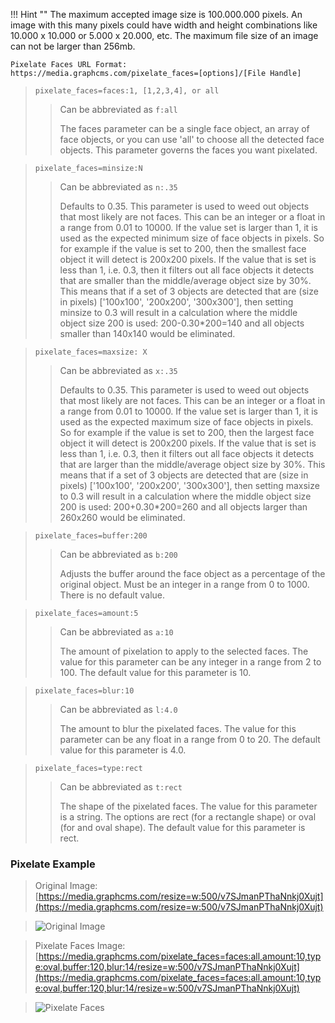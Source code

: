 !!! Hint ""
    The maximum accepted image size is 100.000.000 pixels. An image with this many pixels could have width and height combinations like 10.000 x 10.000 or 5.000 x 20.000, etc. The maximum file size of an image can not be larger than 256mb.

```
Pixelate Faces URL Format:
https://media.graphcms.com/pixelate_faces=[options]/[File Handle]
```
<!-- -->
> `pixelate_faces=faces:1, [1,2,3,4], or all`
> 
> > Can be abbreviated as `f:all`
> > 
> > The faces parameter can be a single face object, an array of face objects, or you can use 'all' to choose all the detected face objects. This parameter governs the faces you want pixelated.

<!-- -->
> `pixelate_faces=minsize:N`
> 
> > Can be abbreviated as `n:.35`
> > 
> > Defaults to 0.35. This parameter is used to weed out objects that most likely are not faces. This can be an integer or a float in a range from 0.01 to 10000. If the value set is larger than 1, it is used as the expected minimum size of face objects in pixels. So for example if the value is set to 200, then the smallest face object it will detect is 200x200 pixels. If the value that is set is less than 1, i.e. 0.3, then it filters out all face objects it detects that are smaller than the middle/average object size by 30%. This means that if a set of 3 objects are detected that are (size in pixels) ['100x100', '200x200', '300x300'], then setting minsize to 0.3 will result in a calculation where the middle object size 200 is used: 200-0.30*200=140 and all objects smaller than 140x140 would be eliminated.

<!-- -->
> `pixelate_faces=maxsize: X`
> 
> > Can be abbreviated as `x:.35`
> > 
> > Defaults to 0.35. This parameter is used to weed out objects that most likely are not faces. This can be an integer or a float in a range from 0.01 to 10000. If the value set is larger than 1, it is used as the expected maximum size of face objects in pixels. So for example if the value is set to 200, then the largest face object it will detect is 200x200 pixels. If the value that is set is less than 1, i.e. 0.3, then it filters out all face objects it detects that are larger than the middle/average object size by 30%. This means that if a set of 3 objects are detected that are (size in pixels) ['100x100', '200x200', '300x300'], then setting maxsize to 0.3 will result in a calculation where the middle object size 200 is used: 200+0.30*200=260 and all objects larger than 260x260 would be eliminated.

<!-- -->
> `pixelate_faces=buffer:200`
> 
> > Can be abbreviated as `b:200`
> > 
> > Adjusts the buffer around the face object as a percentage of the original object. Must be an integer in a range from 0 to 1000. There is no default value.

<!-- -->
> `pixelate_faces=amount:5`
> 
> > Can be abbreviated as `a:10`
> > 
> > The amount of pixelation to apply to the selected faces. The value for this parameter can be any integer in a range from 2 to 100. The default value for this parameter is 10.

<!-- -->
> `pixelate_faces=blur:10`
> 
> > Can be abbreviated as `l:4.0`
> > 
> > The amount to blur the pixelated faces. The value for this parameter can be any float in a range from 0 to 20. The default value for this parameter is 4.0.

<!-- -->
> `pixelate_faces=type:rect`
> 
> > Can be abbreviated as `t:rect`
> > 
> > The shape of the pixelated faces. The value for this parameter is a string. The options are rect (for a rectangle shape) or oval (for and oval shape). The default value for this parameter is rect.


### Pixelate Example

>Original Image: [https://media.graphcms.com/resize=w:500/v7SJmanPThaNnkj0Xujt](https://media.graphcms.com/resize=w:500/v7SJmanPThaNnkj0Xujt)

>![Original Image](https://media.graphcms.com/resize=w:500/v7SJmanPThaNnkj0Xujt)

>Pixelate Faces Image: [https://media.graphcms.com/pixelate_faces=faces:all,amount:10,type:oval,buffer:120,blur:14/resize=w:500/v7SJmanPThaNnkj0Xujt](https://media.graphcms.com/pixelate_faces=faces:all,amount:10,type:oval,buffer:120,blur:14/resize=w:500/v7SJmanPThaNnkj0Xujt)

>![Pixelate Faces](https://media.graphcms.com/pixelate_faces=faces:all,amount:10,type:oval,buffer:120,blur:14/resize=w:500/v7SJmanPThaNnkj0Xujt)
